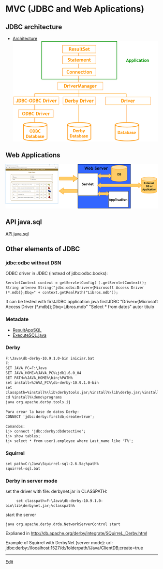 # MVC (JDBC and Web Aplications)

## JDBC architecture  
- [Architecture](https://docs.oracle.com/javase/tutorial/jdbc/overview/index.html#teir)  
![JDBC Classes](images/JDBC50.png)

## Web Applications
![Web Applications](images/ClientServer50.png)


## API java.sql  
[API java.sql](http://docs.oracle.com/javase/6/docs/api/index.html?java/sql/package-summary.html)


## Other elements of JDBC

###   jdbc:odbc without DSN
ODBC driver in JDBC (instead of jdbc:odbc:books):
```
ServletContext context = getServletConfig( ).getServletContext();
String url=new String("jdbc:odbc:Driver={Microsoft Access Driver (*.mdb)};Dbq=" + context.getRealPath("Libros.mdb"));
```
It can be tested with firstJDBC application
java firstJDBC "Driver={Microsoft Access Driver (*.mdb)};Dbq=Libros.mdb" "Select * from datos" autor titulo  


### Metadate  
- [ResultAppSQL](https://github.com/nicolasserrano/CS/blob/master/Java/JDBC/ResultAppSQL.java)
- [ExecuteSQL.java](https://github.com/nicolasserrano/CS/blob/master/Java/JDBC/ExecuteSQL.java)

### Derby  
```
F:\Java\db-derby-10.9.1.0-bin iniciar.bat
F:
SET JAVA_PC=F:\Java
SET JAVA_HOME=%JAVA_PC%\jdk1.6.0_04
SET PATH=%JAVA_HOME%\bin;%PATH%
set install=%JAVA_PC%\db-derby-10.9.1.0-bin
set classpath=%install%\lib\derbytools.jar;%install%\lib\derby.jar;%install%
cd %install%\demo\programs
java org.apache.derby.tools.ij

Para crear la base de datos Derby:
CONNECT 'jdbc:derby:firstdb;create=true';

Comandos:
ij> connect 'jdbc:derby:dbdetective';
ij> show tables;
ij> select * from user1.employee where Last_name like 'T%';
```

### Squirrel  
```
set path=C:\Java\Squirrel-sql-2.6.5a;%path%
squirrel-sql.bat
```

### Derby in server mode  
set the driver with file: derbynet.jar in CLASSPATH:
```
     set classpath=F:\Java\db-derby-10.9.1.0-bin\lib\derbynet.jar;%classpath%
```
start the server
```
java org.apache.derby.drda.NetworkServerControl start
```
Explianed in http://db.apache.org/derby/integrate/SQuirreL_Derby.html

Example of Squirrel with DerbyNet (server mode):
url:  jdbc:derby://localhost:1527/d:/folderpath//Java/ClientDB;create=true

---
[Edit](https://github.com/nicolasserrano/CS/edit/master/MVC.md)
<style>
div.container ul, div.container ol {
    padding-left: 1.4em;
}
</style>
